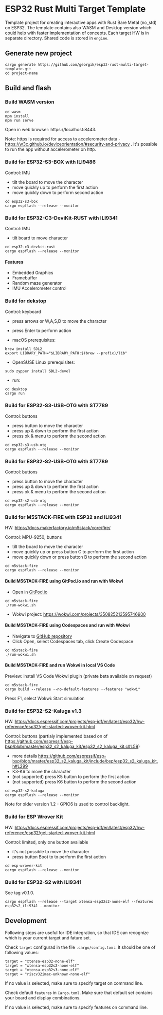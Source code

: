 # ESP32 Rust Multi Target Template

Template project for creating interactive apps with Rust Bare Metal (no_std) on ESP32.
The template contains also WASM and Desktop version which could help with faster implementation of concepts.
Each target HW is in separate directory. Shared code is stored in `engine`.

## Generate new project

```
cargo generate https://github.com/georgik/esp32-rust-multi-target-template.git
cd project-name
```

## Build and flash

### Build WASM version

```
cd wasm
npm install
npm run serve
```

Open in web browser: https://localhost:8443.

Note: https is required for access to accelerometer data - https://w3c.github.io/deviceorientation/#security-and-privacy . It's possible to run the app without accelerometer on http.

### Build for ESP32-S3-BOX with ILI9486

Control: IMU
- tilt the board to move the character
- move quickly up to perform the first action
- move quickly down to perform second action

```
cd esp32-s3-box
cargo espflash --release --monitor
```

### Build for ESP32-C3-DeviKit-RUST with ILI9341

Control: IMU
- tilt board to move character

```
cd esp32-c3-devkit-rust
cargo espflash --release --monitor
```

#### Features

- Embedded Graphics
- Framebuffer
- Random maze generator
- IMU Accelerometer control

### Build for dekstop

Control: keyboard
- press arrows or W,A,S,D to move the character
- press Enter to perform action

- macOS prerequisites:
```
brew install SDL2
export LIBRARY_PATH="$LIBRARY_PATH:$(brew --prefix)/lib"
```

- OpenSUSE Linux prerequisites:
```
sudo zypper install SDL2-devel
```

- run:
```
cd desktop
cargo run
```

### Build for ESP32-S3-USB-OTG with ST7789

Control: buttons
- press button to move the character
- press up & down to perform the first action
- press ok & menu to perform the second action

```
cd esp32-s3-usb-otg
cargo espflash --release --monitor
```

### Build for ESP32-S2-USB-OTG with ST7789

Control: buttons
- press button to move the character
- press up & down to perform the first action
- press ok & menu to perform the second action

```
cd esp32-s2-usb-otg
cargo espflash --release --monitor
```

### Build for M5STACK-FIRE with ESP32 and ILI9341

HW: https://docs.makerfactory.io/m5stack/core/fire/

Control: MPU-9250, buttons
- tilt the board to move the character
- move quickly up or press button C to perform the first action
- move quickly down or press button B to perform the second action

```
cd m5stack-fire
cargo espflash --release --monitor
```

#### Build M5STACK-FIRE using GitPod.io and run with Wokwi

- Open in [GitPod.io](https://gitpod.io/github.com/georgik/esp32-spooky-maze-game)

```
cd m5stack-fire
./run-wokwi.sh
```

- Wokwi project: https://wokwi.com/projects/350825213595746900

#### Build M5STACK-FIRE using Codespaces and run with Wokwi

- Navigate to [GitHub repository](https://github.com/georgik/esp32-spooky-maze-game)
- Click Open, select Codespaces tab, click Create Codespace

```
cd m5stack-fire
./run-wokwi.sh
```

#### Build M5STACK-FIRE and run Wokwi in local VS Code

Preview: install VS Code Wokwi plugin (private beta available on request)

```
cd m5stack-fire
cargo build --release --no-default-features --features "wokwi"
```

Press F1, select Wokwi: Start simulation

### Build for ESP32-S2-Kaluga v1.3

HW: https://docs.espressif.com/projects/esp-idf/en/latest/esp32/hw-reference/esp32/get-started-wrover-kit.html

Control: buttons (partialy implemented based on of https://github.com/espressif/esp-bsp/blob/master/esp32_s2_kaluga_kit/esp32_s2_kaluga_kit.c#L59)
- more details https://github.com/espressif/esp-bsp/blob/master/esp32_s2_kaluga_kit/include/bsp/esp32_s2_kaluga_kit.h#L299
- K3-K6 to move the character
- (not supported) press K5 button to perform the first action
- (not supported) press K6 button to perform the second action

```
cd esp32-s2-kaluga
cargo espflash --release --monitor
```

Note for older version 1.2 - GPIO6 is used to control backlight.

### Build for ESP Wrover Kit

HW: https://docs.espressif.com/projects/esp-idf/en/latest/esp32/hw-reference/esp32/get-started-wrover-kit.html

Control: limited, only one button available
- it's not possible to move the character
- press button Boot to to perform the first action

```
cd esp-wrover-kit
cargo espflash --release --monitor
```

### Build for ESP32-S2 with ILI9341

See tag v0.1.0.

```
cargo espflash --release --target xtensa-esp32s2-none-elf --features esp32s2_ili9341 --monitor
```

## Development

Following steps are useful for IDE integration, so that IDE can recognize which is your current target and fature set.

Check `target` configurad in the file `.cargo/config.toml`.
It should be one of following values:
```
target = "xtensa-esp32-none-elf"
target = "xtensa-esp32s2-none-elf"
target = "xtensa-esp32s3-none-elf"
target = "riscv32imac-unknown-none-elf"
```

If no value is selected, make sure to specify target on command line.

Check default `features` in `Cargo.toml`. Make sure that default set contains your board and display combinations.

If no value is selected, make sure to specify features on command line.


